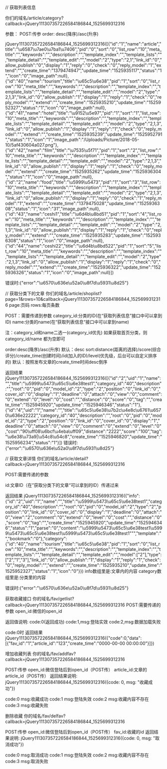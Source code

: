 // 获取列表信息

你们的域名/article/category?callback=jQuery111307357226584186844_1525699312316

参数：
POST:传参
order: desc(降序)/asc(升序)


jQuery111307357226584186844_1525699312316([{"id":"1","name":"article","title":"\u6587\u7ae0\u7ba1\u7406","pid":"0","sort":"0","list_row":"10","meta_title":"","keywords":"","description":"","template_index":"","template_lists":"","template_detail":"","template_edit":"","model":"2","type":"2,1","link_id":"0","allow_publish":"0","display":"1","reply":"0","check":"0","reply_model":"1","extend":"","create_time":"1379474947","update_time":"1525935117","status":"1","icon":"0","image_path":null},{"id":"40","name":"tourism","title":"\u65c5\u6e38","pid":"1","sort":"0","list_row":"10","meta_title":"","keywords":"","description":"","template_index":"","template_lists":"","template_detail":"","template_edit":"","model":"2","type":"2,1,3","link_id":"0","allow_publish":"1","display":"1","reply":"1","check":"0","reply_model":"","extend":"","create_time":"1525935210","update_time":"1525952327","status":"1","icon":"0","image_path":null},{"id":"41","name":"hotel","title":"\u9152\u5e97","pid":"1","sort":"1","list_row":"10","meta_title":"","keywords":"","description":"","template_index":"","template_lists":"","template_detail":"","template_edit":"","model":"2","type":"2,1,3","link_id":"0","allow_publish":"1","display":"1","reply":"1","check":"0","reply_model":"","extend":"","create_time":"1525935239","update_time":"1525952791","status":"1","icon":"1","image_path":"\/Uploads\/Picture\/2018-05-10\/5af430604a027.png"},{"id":"42","name":"film","title":"\u7535\u5f71","pid":"1","sort":"2","list_row":"10","meta_title":"","keywords":"","description":"","template_index":"","template_lists":"","template_detail":"","template_edit":"","model":"2","type":"2,1,3","link_id":"0","allow_publish":"1","display":"1","reply":"1","check":"0","reply_model":"","extend":"","create_time":"1525935262","update_time":"1525936304","status":"1","icon":"0","image_path":null},{"id":"2","name":"food","title":"\u5999\u5473","pid":"1","sort":"3","list_row":"10","meta_title":"","keywords":"","description":"","template_index":"","template_lists":"","template_detail":"","template_edit":"","model":"2","type":"2,1,3","link_id":"0","allow_publish":"1","display":"1","reply":"0","check":"1","reply_model":"1","extend":"","create_time":"1379475028","update_time":"1525936308","status":"1","icon":"31","image_path":null},{"id":"43","name":"ceshi1","title":"\u6d4b\u8bd51","pid":"1","sort":"4","list_row":"10","meta_title":"","keywords":"","description":"","template_index":"","template_lists":"","template_detail":"","template_edit":"","model":"2","type":"2,1,3","link_id":"0","allow_publish":"1","display":"1","reply":"1","check":"0","reply_model":"","extend":"","create_time":"1525935283","update_time":"1525936308","status":"1","icon":"0","image_path":null},{"id":"44","name":"ceshi22","title":"\u6d4b\u8bd522","pid":"1","sort":"5","list_row":"10","meta_title":"","keywords":"","description":"","template_index":"","template_lists":"","template_detail":"","template_edit":"","model":"2","type":"2,1,3","link_id":"0","allow_publish":"1","display":"1","reply":"1","check":"0","reply_model":"","extend":"","create_time":"1525936322","update_time":"1525936326","status":"1","icon":"0","image_path":null}])

错误时:{"error":"\u6570\u636e\u52a0\u8f7d\u5931\u8d25"}


// 获取分类下的文章
你们的域名/article/shoplist?page=1&rows=10&callback=jQuery111307357226584186844_1525699312316
page:页码
rows:每页条数

POST：需要传递到参数
category_id:分类的ID(在“获取列表信息”接口中可以拿到ID)
name:分类的name(在“获取列表信息“接口中可以拿到name)

注：category_id和name二选一(category_id优先) 
如果获取首页分类，则category_id/name 都为空即可

order:desc(降序)/asc(升序) 默认：desc
sort:distance(距离的选择)/score(综合评分)/create_time(创建时间)/id(加入的ID)/level(优先级，后台可以自定义排序的) 默认：按照发布文章的create_time时间desc倒序

返回结果
jQuery111307357226584186844_1525699312316([{"id":"2","uid":"1","name":"","title":"\u5999\u5473\u65c5\u6e38test1","category_id":"40","description":"","root":"0","pid":"0","model_id":"2","type":"2","position":"0","link_id":"0","cover_id":"0","display":"1","deadline":"0","attach":"0","view":"0","comment":"0","extend":"0","level":"0","cost":"","distance":"0","score":"0","tag":"","create_time":"1525945920","update_time":"1525946346","status":"1"},{"id":"4","uid":"1","name":"","title":"\u65c5\u6e38\u7b2c\u4e8c\u6761\u6570\u636e22222","category_id":"40","description":"","root":"0","pid":"0","model_id":"2","type":"2","position":"0","link_id":"0","cover_id":"0","display":"1","deadline":"0","attach":"0","view":"0","comment":"0","extend":"0","level":"0","cost":"90\uff08\u6bcf\u4eba\uff09","distance":"2222","score":"100","tag":"\u6e38\u73a9|\u54c8\u54c8","create_time":"1525946820","update_time":"1525956234","status":"1"}])
错误时:{"error":"\u6570\u636e\u52a0\u8f7d\u5931\u8d25"}



// 获取文章详情
你们的域名/article/detail?callback=jQuery111307357226584186844_1525699312316

POST:需要传递的参数

id:文章ID（在”获取分类下的文章“可以拿到的ID）传递过来

返回结果
jQuery111307357226584186844_1525699312316({"info":{"id":"2","uid":"1","name":"","title":"\u5999\u5473\u65c5\u6e38test1","category_id":"40","description":"","root":"0","pid":"0","model_id":"2","type":"2","position":"0","link_id":"0","cover_id":"0","display":"1","deadline":"0","attach":"0","view":"2","comment":"0","extend":"0","level":"0","cost":"","distance":"0","score":"0","tag":"","create_time":"1525945920","update_time":"1525946346","status":"1","parse":"0","content":"\u5999\u5473\u65c5\u6e38test1\u5999\u5473\u65c5\u6e38test1\u5999\u5473\u65c5\u6e38test1\"\"","template":"","bookmark":"0"},"category":{"id":"40","name":"tourism","title":"\u65c5\u6e38","pid":"1","sort":"0","list_row":"10","meta_title":"","keywords":"","description":"","template_index":"","template_lists":"","template_detail":"","template_edit":"","model":["2"],"type":["2","1","3"],"link_id":"0","allow_publish":"1","display":"1","reply":"1","check":"0","reply_model":"","extend":"","create_time":"1525935210","update_time":"1525952327","status":"1","icon":"0"}})
info数组里是:文章内的内容
category数组里是:分类里的内容

错误时:{"error":"\u6570\u636e\u52a0\u8f7d\u5931\u8d25"}





获取收藏接口
你的域名/fav/getlist?callback=jQuery111307357226584186844_1525699312316
POST:需要传递的参数
open_id:微信的open_id


返回值说明:
code:0(返回成功)
code:1,msg:登陆实效
code:2,msg:数据加载失败

code:0时
返回结果
jQuery111307357226584186844_1525699312316({"code":0,"data":[{"fav_id":"1","article_id":"123","create_time":"0000-00-00 00:00:00"}]})


增加收藏列表
你的域名/fav/addfav?callback=jQuery111307357226584186844_1525699312316

POST:传参
open_id:微信登陆后到open_id（POST传）
article_id:文章的article_id（POST传）
返回结果说明:
jQuery111307357226584186844_1525699312316({code: 0, msg: "收藏成功"})

code:0 msg:收藏成功
code:1 msg:登陆失效
code:2 msg:收藏内容不存在
code:3 msg:收藏失败



删除收藏
你的域名/fav/delfav?callback=jQuery111307357226584186844_1525699312316

POST:传参
open_id:微信登陆后到open_id（POST传）
fav_id:收藏的id
返回结果说明:
jQuery111307357226584186844_1525699312316({code: 0, msg: "取消成功"})

code:0 msg:取消成功
code:1 msg:登陆失效
code:2 msg:收藏内容不存在
code:3 msg:取消失败